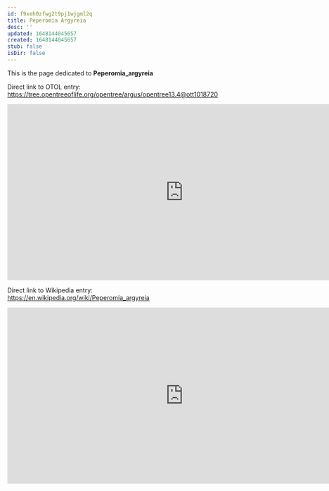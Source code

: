 ```yaml
---
id: f9xeh0zfwg2t9pj1wjgml2q
title: Peperomia Argyreia
desc: ''
updated: 1648144045657
created: 1648144045657
stub: false
isDir: false
---
```

This is the page dedicated to **Peperomia_argyreia**


Direct link to OTOL entry: https://tree.opentreeoflife.org/opentree/argus/opentree13.4@ott1018720



<html>
    <body>
    <iframe src="https://tree.opentreeoflife.org/opentree/argus/opentree13.4@ott1018720"
    width="800" height="400" frameborder="0" allowfullscreen> </iframe>
    </body>
</html>
    


Direct link to Wikipedia entry: https://en.wikipedia.org/wiki/Peperomia_argyreia



<html>
    <body>
    <iframe src="https://en.wikipedia.org/wiki/Peperomia_argyreia"
    width="800" height="400" frameborder="0" allowfullscreen> </iframe>
    </body>
</html>
    
